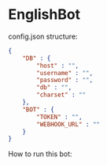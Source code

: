 # EnglishBot

config.json structure:
```json
{
    "DB" : {
        "host" : "",
        "username" : "",
        "password" : "",
        "db" : "",
        "charset" : ""
    },
    "BOT" : {
        "TOKEN" : "",
        "WEBHOOK_URL" : ""
    }
}
```

How to run this bot:
